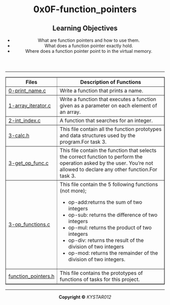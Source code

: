 <html>
<body>
<header>
<h1>0x0F-function_pointers</h1>
<p>
<h2>Learning Objectives</h2>
<ul>
<li>What are function pointers and how to use them.</li>
<li>What does a function pointer exactly hold.</li>
<li>Where does a function pointer point to in the virtual memory.</li>
</ul>
</p>
</header>
 <hr>
<section>
<p>
<table border="1">
<tr><th><b>Files</b ></th><th><b>Description of Functions</b></th></tr>
<tr><td><a href="https://github.com/Kystar012/alx-low_level_programming/blob/master/0x0F-function_pointers/0-print_name.c">0-print_name.c</a></td><td>Write a function that prints a name.</td></tr>
<tr><td><a href="https://github.com/Kystar012/alx-low_level_programming/blob/master/0x0F-function_pointers/1-array_iterator.c">1-array_iterator.c</a></td><td>Write a function that executes a function given as a parameter on each element of an array.</td></tr>
<tr><td><a href="https://github.com/Kystar012/alx-low_level_programming/blob/master/0x0F-function_pointers/2-int_index.c">2-int_index.c</a></td><td>A function that searches for an integer.
</td></tr>
<tr><td><a href="https://github.com/Kystar012/alx-low_level_programming/blob/master/0x0F-function_pointers/3-calc.h">3-calc.h</a></td><td>This file contain all the function prototypes and data structures used by the program.For task 3.</td></tr>
<tr><td><a href="https://github.com/Kystar012/alx-low_level_programming/blob/master/0x0F-function_pointers/3-get_op_func.c">3-get_op_func.c</a></td><td>This file contain the function that selects the correct function to perform the operation asked by the user. You’re not allowed to declare any other function.For task 3.</td></tr>
<tr><td><a href="https://github.com/Kystar012/alx-low_level_programming/blob/master/0x0F-function_pointers/3-op_functions.c">3-op_functions.c</a></td><td>This file contain the 5 following functions (not more);
<ul>
<li>op-add:returns the sum of two integers</li>
<li>op-sub: returns the difference of two integers</li>
<li>op-mul: returns the product of two integers</li>
<li>op-div: returns the result of the division of two integers</li>
<li>op-mod: returns the remainder of the division of two integers.</li>
</ul>
</td></tr>
<tr><td><a href="https://github.com/Kystar012/alx-low_level_programming/blob/master/0x0F-function_pointers/function_pointers.h">function_pointers.h</a></td><td>This file contains the prototypes of functions of tasks for this project.</td></tr>
</table>
</p>
</section>
<hr>
<footer>
<p align="center"><b> Copyright &copy;</b> <em>KYSTAR012</em></p>
</footer>
</body>
</html>
